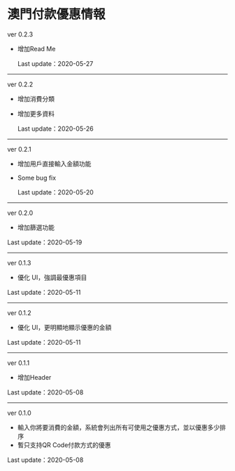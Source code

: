 # 澳門付款優惠情報

ver 0.2.3

- 增加Read Me

  Last update：2020-05-27

---

ver 0.2.2

- 增加消費分類
- 增加更多資料

  Last update：2020-05-26

---

ver 0.2.1

- 增加用戶直接輸入金額功能
- Some bug fix

  Last update：2020-05-20

---

ver 0.2.0
* 增加篩選功能

Last update：2020-05-19

----

ver 0.1.3
* 優化 UI，強調最優惠項目

Last update：2020-05-11

----

ver 0.1.2
* 優化 UI，更明顯地顯示優惠的金額

Last update：2020-05-11

----

ver 0.1.1
* 增加Header

Last update：2020-05-08

----

ver 0.1.0
* 輸入你將要消費的金額，系統會列出所有可使用之優惠方式，並以優惠多少排序
* 暫只支持QR Code付款方式的優惠

Last update：2020-05-08
